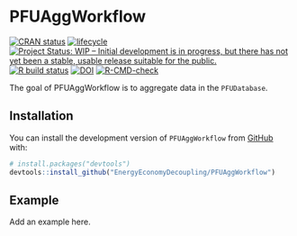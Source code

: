 
<!-- README.md is generated from README.Rmd. Please edit that file -->

# PFUAggWorkflow

<!-- README.md is generated from README.Rmd. Please edit README.Rmd. -->
<!-- badges: start -->

[![CRAN
status](https://www.r-pkg.org/badges/version/PFUAggDatabase)](https://cran.r-project.org/package=PFUAggDatabase)
[![lifecycle](https://img.shields.io/badge/lifecycle-experimental-orange.svg)](https://www.tidyverse.org/lifecycle/#experimental)
[![Project Status: WIP – Initial development is in progress, but there
has not yet been a stable, usable release suitable for the
public.](https://www.repostatus.org/badges/latest/wip.svg)](https://www.repostatus.org/#wip)
[![R build
status](https://github.com/MatthewHeun/PFUAggDatabase/workflows/check-master-develop/badge.svg)](https://github.com/MatthewHeun/PFUAggDatabase/actions)
[![DOI](https://zenodo.org/badge/DOI/10.5281/zenodo.6409759.svg)](https://doi.org/10.5281/zenodo.6409759)
[![R-CMD-check](https://github.com/EnergyEconomyDecoupling/PFUAggDatabase/workflows/R-CMD-check/badge.svg)](https://github.com/EnergyEconomyDecoupling/PFUAggDatabase/actions)
<!-- badges: end -->

The goal of PFUAggWorkflow is to aggregate data in the `PFUDatabase`.

## Installation

You can install the development version of `PFUAggWorkflow` from
[GitHub](https://github.com/) with:

``` r
# install.packages("devtools")
devtools::install_github("EnergyEconomyDecoupling/PFUAggWorkflow")
```

## Example

Add an example here.
